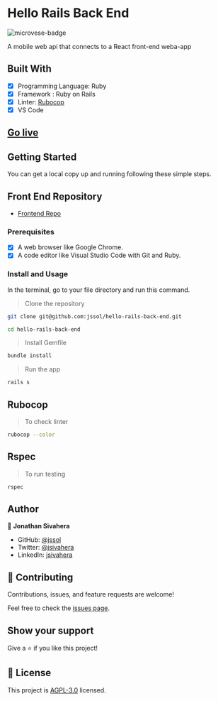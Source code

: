 # Hello Rails Back End

![microvese-badge](https://img.shields.io/badge/Microverse-blueviolet)

A mobile web api that connects to a React front-end weba-app

## Built With

- [x] Programming Language: Ruby
- [x] Framework : Ruby on Rails
- [x] Linter: [Rubocop](https://rubocop.org/)
- [x] VS Code

## [Go live](https://wise-fin.herokuapp.com/)

## Getting Started

You can get a local copy up and running following these simple steps.

## Front End Repository

- [Frontend Repo]([https://github.com/jssol/hello-rails-back-end/](https://github.com/jssol/hello-rails-front-end))

### Prerequisites

- [x] A web browser like Google Chrome.
- [x] A code editor like Visual Studio Code with Git and Ruby.

### Install and Usage

In the terminal, go to your file directory and run this command.

> Clone the repository

```bash
git clone git@github.com:jssol/hello-rails-back-end.git
```

```bash
cd hello-rails-back-end
```

> Install Gemfile

```bash
bundle install
```

> Run the app

```bash
rails s
```

## Rubocop

> To check linter

```bash
rubocop --color
```

## Rspec

> To run testing

```bash
rspec
```

## Author

👤 **Jonathan Sivahera**

- GitHub: [@jssol](https://github.com/jssol)
- Twitter: [@jsivahera](https://twitter.com/jsivahera)
- LinkedIn: [jsivahera](https://linkedin.com/in/jsivahera)

## 🤝 Contributing

Contributions, issues, and feature requests are welcome!

Feel free to check the [issues page](https://github.com/jssol/budget-app/issues).

## Show your support

Give a ⭐️ if you like this project!

## 📝 License

This project is [AGPL-3.0](./LICENSE) licensed.
